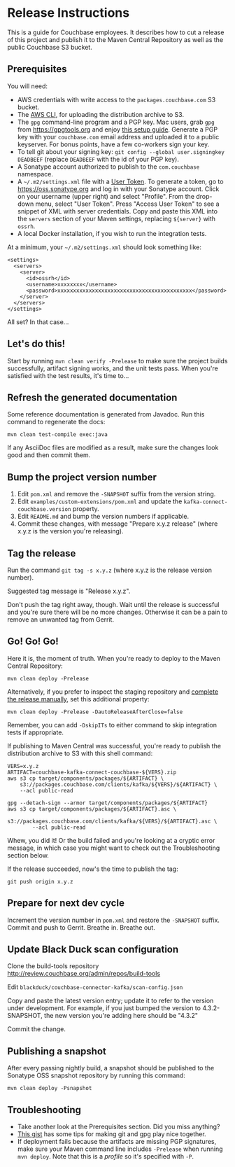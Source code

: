 # Release Instructions

This is a guide for Couchbase employees.
It describes how to cut a release of this project and publish it to the Maven Central Repository as well as the public Couchbase S3 bucket.


## Prerequisites

You will need:
* AWS credentials with write access to the `packages.couchbase.com` S3 bucket.
* The [AWS CLI](https://docs.aws.amazon.com/cli/latest/userguide/), for uploading the distribution archive to S3.
* The `gpg` command-line program and a PGP key. Mac users, grab `gpg` from
https://gpgtools.org and enjoy
[this setup guide](http://notes.jerzygangi.com/the-best-pgp-tutorial-for-mac-os-x-ever/).
Generate a PGP key with your `couchbase.com` email address and uploaded it
to a public keyserver. For bonus points, have a few co-workers sign your key.
* To tell git about your signing key: `git config --global user.signingkey DEADBEEF`
(replace `DEADBEEF` with the id of your PGP key).
* A Sonatype account authorized to publish to the `com.couchbase` namespace.
* A `~/.m2/settings.xml` file with a
[User Token](https://blog.sonatype.com/2012/08/securing-repository-credentials-with-nexus-pro-user-tokens/).
To generate a token, go to https://oss.sonatype.org and log in with your Sonatype account.
Click on your username (upper right) and select "Profile". From the drop-down menu,
select "User Token". Press "Access User Token" to see a snippet of XML with server credentials.
Copy and paste this XML into the `servers` section of your Maven settings,
replacing `${server}` with `ossrh`.
* A local Docker installation, if you wish to run the integration tests.

At a minimum, your `~/.m2/settings.xml` should look something like:

    <settings>
      <servers>
        <server>
          <id>ossrh</id>
          <username>xxxxxxxx</username>
          <password>xxxxxxxxxxxxxxxxxxxxxxxxxxxxxxxxxxxxxxxxxxx</password>
        </server>
      </servers>
    </settings>

All set? In that case...


## Let's do this!

Start by running `mvn clean verify -Prelease` to make sure the project builds successfully,
artifact signing works, and the unit tests pass.
When you're satisfied with the test results, it's time to...

## Refresh the generated documentation

Some reference documentation is generated from Javadoc.
Run this command to regenerate the docs:

    mvn clean test-compile exec:java

If any AsciiDoc files are modified as a result, make sure the changes look good and then commit them.

## Bump the project version number

1. Edit `pom.xml` and remove the `-SNAPSHOT` suffix from the version string.
2. Edit `examples/custom-extensions/pom.xml` and update the `kafka-connect-couchbase.version` property.
3. Edit `README.md` and bump the version numbers if applicable.
4. Commit these changes, with message "Prepare x.y.z release"
(where x.y.z is the version you're releasing).


## Tag the release

Run the command `git tag -s x.y.z` (where x.y.z is the release version number).

Suggested tag message is "Release x.y.z".

Don't push the tag right away, though.
Wait until the release is successful and you're sure there will be no more changes.
Otherwise it can be a pain to remove an unwanted tag from Gerrit.


## Go! Go! Go!

Here it is, the moment of truth. When you're ready to deploy to the Maven Central Repository:

    mvn clean deploy -Prelease

Alternatively, if you prefer to inspect the staging repository and
[complete the release manually](https://central.sonatype.org/pages/releasing-the-deployment.html),
set this additional property:

    mvn clean deploy -Prelease -DautoReleaseAfterClose=false

Remember, you can add `-DskipITs` to either command to skip integration tests if appropriate.

If publishing to Maven Central was successful, you're ready to publish the distribution archive to S3 with this shell command:

    VERS=x.y.z
    ARTIFACT=couchbase-kafka-connect-couchbase-${VERS}.zip
    aws s3 cp target/components/packages/${ARTIFACT} \
        s3://packages.couchbase.com/clients/kafka/${VERS}/${ARTIFACT} \
        --acl public-read

    gpg --detach-sign --armor target/components/packages/${ARTIFACT}
    aws s3 cp target/components/packages/${ARTIFACT}.asc \
            s3://packages.couchbase.com/clients/kafka/${VERS}/${ARTIFACT}.asc \
            --acl public-read

Whew, you did it! Or the build failed and you're looking at a cryptic error message, in which
case you might want to check out the Troubleshooting section below.

If the release succeeded, now's the time to publish the tag:

    git push origin x.y.z

## Prepare for next dev cycle

Increment the version number in `pom.xml` and restore the `-SNAPSHOT` suffix.
Commit and push to Gerrit. Breathe in. Breathe out.

## Update Black Duck scan configuration

Clone the build-tools repository http://review.couchbase.org/admin/repos/build-tools

Edit `blackduck/couchbase-connector-kafka/scan-config.json`

Copy and paste the latest version entry; update it to refer to the version under development. For example, if you just bumped the version to 4.3.2-SNAPSHOT, the new version you're adding here should be "4.3.2"

Commit the change.

## Publishing a snapshot

After every passing nightly build, a snapshot should be published to the Sonatype OSS snapshot repository by running this command:

    mvn clean deploy -Psnapshot

## Troubleshooting

* Take another look at the Prerequisites section. Did you miss anything?
* [This gist](https://gist.github.com/danieleggert/b029d44d4a54b328c0bac65d46ba4c65) has
some tips for making git and gpg play nice together.
* If deployment fails because the artifacts are missing PGP signatures, make sure your Maven
command line includes `-Prelease` when running `mvn deploy`.
Note that this is a *profile* so it's specified with `-P`.
